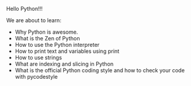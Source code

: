 Hello Python!!!

We are about to learn: 
 - Why Python is awesome.
 - What is the Zen of Python
 - How to use the Python interpreter
 - How to print text and variables using print
 - How to use strings
 - What are indexing and slicing in Python
 - What is the official Python coding style and how to check your code with pycodestyle
